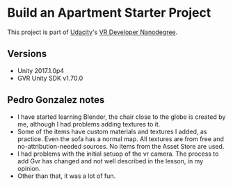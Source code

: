 # Build an Apartment Starter Project

This project is part of [Udacity](https://www.udacity.com "Udacity - Be in demand")'s [VR Developer Nanodegree](https://www.udacity.com/course/vr-developer-nanodegree--nd017).

## Versions
- Unity 2017.1.0p4
- GVR Unity SDK v1.70.0



## Pedro Gonzalez notes
- I have started learning Blender, the chair close to the globe is created by me, although I had problems adding textures to it.
- Some of the items have custom materials and textures I added, as practice. Even the sofa has a normal map. All textures are from free and no-attribution-needed sources. No items from the Asset Store are used.
- I had problems with the initial setuop of the vr camera. The process to add Gvr has changed and not well described in the lesson, in my opinion.
- Other than that, it was a lot of fun.
